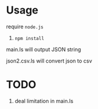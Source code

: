 # Usage
require `node.js`

1. `npm install`

main.ls will output JSON string

json2.csv.ls will convert json to csv

# TODO

1. deal limitation in main.ls